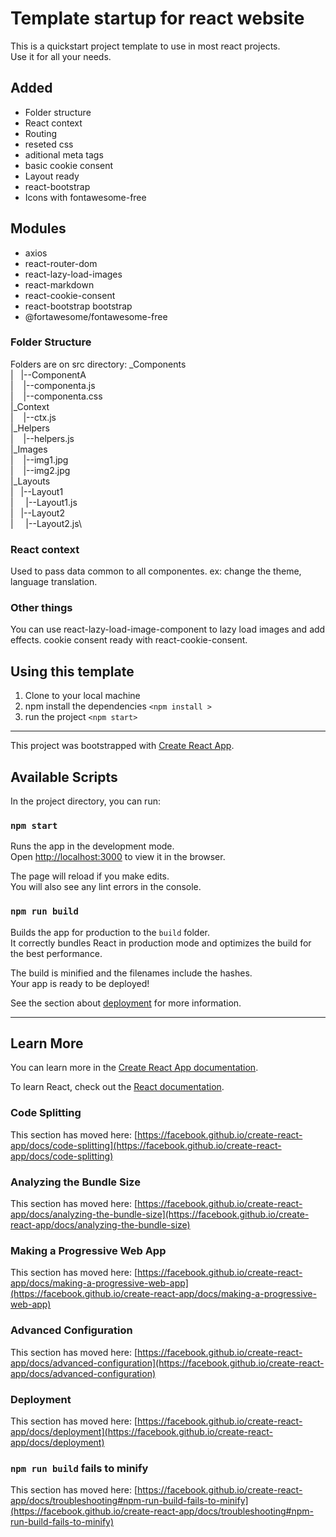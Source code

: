 # Template startup for react website

This is a quickstart project template to use in most react projects.  
Use it for all your needs. 

## Added 
* Folder structure
* React context
* Routing
* reseted css
* aditional meta tags
* basic cookie consent
* Layout ready
* react-bootstrap 
* Icons with fontawesome-free

## Modules
* axios
* react-router-dom
* react-lazy-load-images
* react-markdown
* react-cookie-consent
* react-bootstrap bootstrap
* @fortawesome/fontawesome-free

### Folder Structure 
Folders are on src directory:
 _Components\
| $~$ |--ComponentA\
| $~~$ |--componenta.js\
| $~~$ |--componenta.css\
|_Context\
| $~~$ |--ctx.js\
|_Helpers\
| $~~$ |--helpers.js\
|_Images\
| $~~$ |--img1.jpg\
| $~~$ |--img2.jpg\
|_Layouts\
| $~$ |--Layout1\
| $~~~$ |--Layout1.js\
| $~$ |--Layout2\
| $~~~$ |--Layout2.js\

### React context
Used to pass data common to all componentes.
  ex: change the theme, language translation. 

### Other things
You can use react-lazy-load-image-component to lazy load images and add effects.
cookie consent ready with react-cookie-consent. 

## Using this template
1. Clone to your local machine
1. npm install the dependencies `<npm install >`
1. run the project `<npm start>`

***

This project was bootstrapped with [Create React App](https://github.com/facebook/create-react-app).

## Available Scripts

In the project directory, you can run:

### `npm start`

Runs the app in the development mode.\
Open [http://localhost:3000](http://localhost:3000) to view it in the browser.

The page will reload if you make edits.\
You will also see any lint errors in the console.

### `npm run build`

Builds the app for production to the `build` folder.\
It correctly bundles React in production mode and optimizes the build for the best performance.

The build is minified and the filenames include the hashes.\
Your app is ready to be deployed!

See the section about [deployment](https://facebook.github.io/create-react-app/docs/deployment) for more information.

***

## Learn More

You can learn more in the [Create React App documentation](https://facebook.github.io/create-react-app/docs/getting-started).

To learn React, check out the [React documentation](https://reactjs.org/).

### Code Splitting

This section has moved here: [https://facebook.github.io/create-react-app/docs/code-splitting](https://facebook.github.io/create-react-app/docs/code-splitting)

### Analyzing the Bundle Size

This section has moved here: [https://facebook.github.io/create-react-app/docs/analyzing-the-bundle-size](https://facebook.github.io/create-react-app/docs/analyzing-the-bundle-size)

### Making a Progressive Web App

This section has moved here: [https://facebook.github.io/create-react-app/docs/making-a-progressive-web-app](https://facebook.github.io/create-react-app/docs/making-a-progressive-web-app)

### Advanced Configuration

This section has moved here: [https://facebook.github.io/create-react-app/docs/advanced-configuration](https://facebook.github.io/create-react-app/docs/advanced-configuration)

### Deployment

This section has moved here: [https://facebook.github.io/create-react-app/docs/deployment](https://facebook.github.io/create-react-app/docs/deployment)

### `npm run build` fails to minify

This section has moved here: [https://facebook.github.io/create-react-app/docs/troubleshooting#npm-run-build-fails-to-minify](https://facebook.github.io/create-react-app/docs/troubleshooting#npm-run-build-fails-to-minify)
